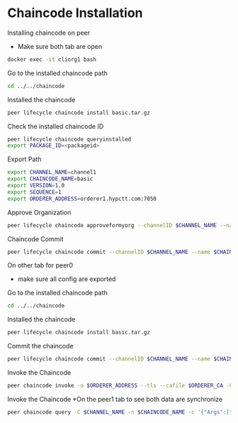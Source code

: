 
# Chaincode Installation

Installing chaincode on peer

- Make sure both tab are open 

```bash
docker exec -it cliorg1 bash
```


Go to the installed chaincode path
```bash
cd ../../chaincode
```

Installed the chaincode
```bash
peer lifecycle chaincode install basic.tar.gz
```

Check the installed chaincode ID
```bash
peer lifecycle chaincode queryinstalled
export PACKAGE_ID=<packageid>
```

Export Path
```bash
export CHANNEL_NAME=channel1
export CHAINCODE_NAME=basic
export VERSION=1.0
export SEQUENCE=1 
export ORDERER_ADDRESS=orderer1.hypctt.com:7050

```
Approve Organization
```bash
peer lifecycle chaincode approveformyorg --channelID $CHANNEL_NAME --name $CHAINCODE_NAME -version $VERSION --package-id $PACKAGE_ID --sequence $SEQUENCE --tls --cafile $ORDERER_CA
```

Chaincode Commit

```bash
peer lifecycle chaincode commit --channelID $CHANNEL_NAME --name $CHAINCODE_NAME --version $VERSION --sequence $SEQUENCE -o $ORDERER_ADDRESS --tls --cafile $ORDERER_CA --peerAddresses $CORE_PEER_ADDRESS --tlsRootCertFiles $CORE_PEER_TLS_ROOTCERT_FILE  
```

On other tab for peer0

- make sure all config are exported 

Go to the installed chaincode path
```bash
cd ../../chaincode
```

Installed the chaincode
```bash
peer lifecycle chaincode install basic.tar.gz
```

Commit the chaincode
```bash
peer lifecycle chaincode commit --channelID $CHANNEL_NAME --name $CHAINCODE_NAME --version $VERSION --sequence $SEQUENCE -o $ORDERER_ADDRESS --tls --cafile $ORDERER_CA --peerAddresses $CORE_PEER_ADDRESS --tlsRootCertFiles $CORE_PEER_TLS_ROOTCERT_FILE  
```

Invoke the Chaincode
```bash
peer chaincode invoke -o $ORDERER_ADDRESS --tls --cafile $ORDERER_CA -C $CHANNEL_NAME -n $CHAINCODE_NAME -c '{"Args":["InitLedger"]}'
```

Invoke the Chaincode *On the peer1 tab to see both data are synchronize
```bash
peer chaincode query -C $CHANNEL_NAME -n $CHAINCODE_NAME -c '{"Args":["GetAllAssets"]}'
```

